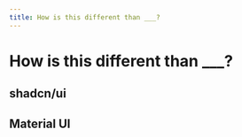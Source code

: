 ```yaml
---
title: How is this different than ___?
---
```


# How is this different than \_\_\_?

## shadcn/ui

## Material UI
